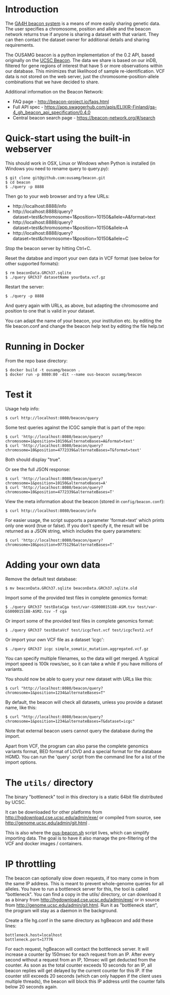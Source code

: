 Introduction
============

The [GA4H beacon system](http://beacon-project.io) is a means of more
easily sharing genetic data. The user specifies a chromosome, position and allele
and the beacon network returns true if anyone is sharing a dataset with that
variant. They can then contact the dataset owner for additional details and
sharing requirements.

The OUSAMG beacon is a python implementation of the 0.2 API, based originally on
the [UCSC Beacon](https://github.com/maximilianh/ucscBeacon). The data we share
is based on our inDB, filtered for gene regions of interest that have 5 or more
observations within our database. This minimizes that likelihood of sample
re-identification. VCF data is not stored on the web server, just the
chromosome-position-allele combinations that we have decided to share.

Additional information on the Beacon Network:
* FAQ page - http://beacon-project.io/faqs.html
* Full API spec - https://app.swaggerhub.com/apis/ELIXIR-Finland/ga-4_gh_beacon_api_specification/0.4.0
* Central beacon search page - https://beacon-network.org/#/search


Quick-start using the built-in webserver
=======================================

This should work in OSX, Linux or Windows when Python is installed (in Windows you need to rename query to query.py):

    $ git clone git@github.com:ousamg/beacon.git
    $ cd beacon
    $ ./query -p 8888

Then go to your web browser and try a few URLs:

* http://localhost:8888/info
* http://localhost:8888/query?dataset=test&chromosome=1&position=10150&allele=A&format=text
* http://localhost:8888/query?dataset=test&chromosome=1&position=10150&allele=A
* http://localhost:8888/query?dataset=test&chromosome=1&position=10150&allele=C

Stop the beacon server by hitting Ctrl+C.

Reset the databse and import your own data in VCF format (see below for other supported formats):

    $ rm beaconData.GRCh37.sqlite
    $ ./query GRCh37 datasetName yourData.vcf.gz

Restart the server:

    $ ./query -p 8888

And query again with URLs, as above, but adapting the chromosome and position to one that is valid in your dataset.

You can adapt the name of your beacon, your institution etc. by editing the
file beacon.conf and change the beacon help text by editing the file help.txt

Running in Docker
=================

From the repo base directory:

    $ docker build -t ousamg/beacon .
    $ docker run -p 8080:80 -dit --name ous-beacon ousamg/beacon


Test it
=======

Usage help info:

    $ curl http://localhost:8080/beacon/query

Some test queries against the ICGC sample that is part of the repo:

    $ curl 'http://localhost:8080/beacon/query?chromosome=1&position=10150&alternateBases=A&format=text'
    $ curl 'http://localhost:8080/beacon/query?chromosome=10&position=4772339&alternateBases=T&format=text'

Both should display "true".

Or see the full JSON response:

    $ curl 'http://localhost:8080/beacon/query?chromosome=1&position=10150&alternateBases=A'
    $ curl 'http://localhost:8080/beacon/query?chromosome=10&position=4772339&alternateBases=T'

View the meta information about the beacon (stored in `config/beacon.conf`):

    $ curl http://localhost:8080/beacon/info

For easier usage, the script supports a parameter 'format=text' which prints only one word (true or false). If you don't specify it, the result will be returned as a JSON string, which includes the query parameters:

    $ curl 'http://localhost:8080/beacon/query?chromosome=10&position=9775129&alternateBases=T'


Adding your own data
====================

Remove the default test database:

    $ mv beaconData.GRCh37.sqlite beaconData.GRCh37.sqlite.old

Import some of the provided test files in complete genomics format:

    $ ./query GRCh37 testDataCga test/var-GS000015188-ASM.tsv test/var-GS000015188-ASM2.tsv -f cga

Or import some of the provided test files in complete genomics format:

    $ ./query GRCh37 testDataVcf test/icgcTest.vcf test/icgcTest2.vcf

Or import your own VCF file as a dataset 'icgc':

    $ ./query GRCh37 icgc simple_somatic_mutation.aggregated.vcf.gz

You can specify multiple filenames, so the data will get merged.
A typical import speed is 100k rows/sec, so it can take a while if you have millions of variants.

You should now be able to query your new dataset with URLs like this:

    $ curl "http://localhost:8080/beacon/query?chromosome=1&position=1234&alternateBases=T"

By default, the beacon will check all datasets, unless you provide a dataset name, like this:

    $ curl "http://localhost:8080/beacon/query?chromosome=1&position=1234&alternateBases=T&dataset=icgc"

Note that external beacon users cannot query the database during the import.

Apart from VCF, the program can also parse the complete genomics variants format, BED format of LOVD
and a special format for the database HGMD. You can run the 'query' script from the command line for a list of the import options.


The `utils/` directory
====================

The binary "bottleneck" tool in this directory is a static 64bit file distributed
by UCSC.

It can be downloaded for other platforms from
http://hgdownload.cse.ucsc.edu/admin/exe/ or compiled from source, see
http://genome.ucsc.edu/admin/git.html .

This is also where the [ous-beacon.sh](utils/ous-beacon.sh) script lives, which can
simplify importing data. The goal is to have it also manage the pre-filtering of the VCF
and docker images / containers.

IP throttling
=============

The beacon can optionally slow down requests, if too many come in from the same
IP address. This is meant to prevent whole-genome queries for all alleles. You
have to run a bottleneck server for this, the tool is called "bottleneck".
You can find a copy in the utils/ directory,
or can download it as a binary from http://hgdownload.cse.ucsc.edu/admin/exe/ or
in source from http://genome.ucsc.edu/admin/git.html. Run it as "bottleneck
start", the program will stay as a daemon in the background.

Create a file hg.conf in the same directory as hgBeacon and add these lines:

    bottleneck.host=localhost
    bottleneck.port=17776

For each request, hgBeacon will contact the bottleneck server. It will
increase a counter by 150msec for each request from an IP. After every second
without a request from an IP, 10msec will get deducted from the counter. As
soon as the total counter exceeds 10 seconds for an IP, all beacon replies
will get delayed by the current counter for this IP. If the counter still
exceeds 20 seconds (which can only happen if the client uses multiple
threads), the beacon will block this IP address until the counter falls below
20 seconds again.
